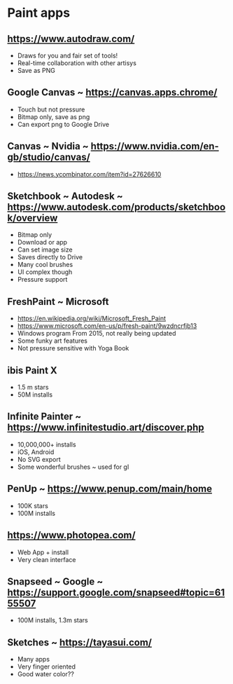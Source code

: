 # Paint apps

## https://www.autodraw.com/

* Draws for you and fair set of tools!
* Real-time collaboration with other artisys
* Save as PNG

## Google Canvas ~ https://canvas.apps.chrome/
* Touch but not pressure
* Bitmap only, save as png
* Can export png to Google Drive



## Canvas ~ Nvidia ~ https://www.nvidia.com/en-gb/studio/canvas/
* https://news.ycombinator.com/item?id=27626610


## Sketchbook ~ Autodesk ~ https://www.autodesk.com/products/sketchbook/overview
* Bitmap only
* Download or app
* Can set image size
* Saves directly to Drive
* Many cool brushes
* UI complex though
* Pressure support


## FreshPaint ~ Microsoft
* https://en.wikipedia.org/wiki/Microsoft_Fresh_Paint
* https://www.microsoft.com/en-us/p/fresh-paint/9wzdncrfjb13
* Windows program From 2015, not really being updated
* Some funky art features
* Not pressure sensitive with Yoga Book


## ibis Paint X
* 1.5 m stars
* 50M installs


## Infinite Painter ~ https://www.infinitestudio.art/discover.php
* 10,000,000+ installs
* iOS, Android
* No SVG export
* Some wonderful brushes ~ used for gI



## PenUp ~ https://www.penup.com/main/home
* 100K stars
* 100M installs

## https://www.photopea.com/

* Web App + install
* Very clean interface


## Snapseed ~ Google ~ https://support.google.com/snapseed#topic=6155507

* 100M installs, 1.3m stars


## Sketches ~ https://tayasui.com/
* Many apps
* Very finger oriented
* Good water color??
